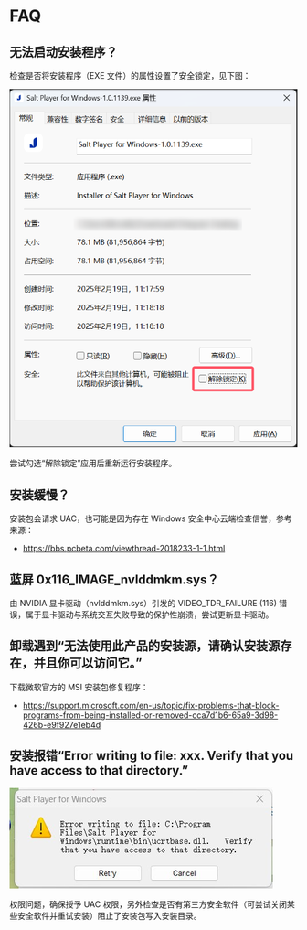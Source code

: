# FAQ

## 无法启动安装程序？

检查是否将安装程序（EXE 文件）的属性设置了安全锁定，见下图：

![安装程序属性](install-property.png)

尝试勾选“解除锁定”应用后重新运行安装程序。

## 安装缓慢？

安装包会请求 UAC，也可能是因为存在 Windows 安全中心云端检查信誉，参考来源：

- https://bbs.pcbeta.com/viewthread-2018233-1-1.html

## 蓝屏 0x116_IMAGE_nvlddmkm.sys？

由 ​NVIDIA 显卡驱动（nvlddmkm.sys）引发的 ​VIDEO_TDR_FAILURE (116) 错误，属于显卡驱动与系统交互失败导致的保护性崩溃，尝试更新显卡驱动。

## 卸载遇到“无法使用此产品的安装源，请确认安装源存在，并且你可以访问它。”

下载微软官方的 MSI 安装包修复程序：

- https://support.microsoft.com/en-us/topic/fix-problems-that-block-programs-from-being-installed-or-removed-cca7d1b6-65a9-3d98-426b-e9f927e1eb4d

## 安装报错“Error writing to file: xxx. Verify that you have access to that directory.”

![安装报错](error_writing_to_file.jpg)

权限问题，确保授予 UAC 权限，另外检查是否有第三方安全软件（可尝试关闭某些安全软件并重试安装）阻止了安装包写入安装目录。